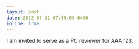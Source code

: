 ```yaml
---
layout: post
date: 2022-07-31 07:59:00-0400
inline: true
---
```


I am invited to serve as a PC reviewer for AAAI'23.

<!-- A simple inline announcement with Markdown emoji! :sparkles: :smile: -->
